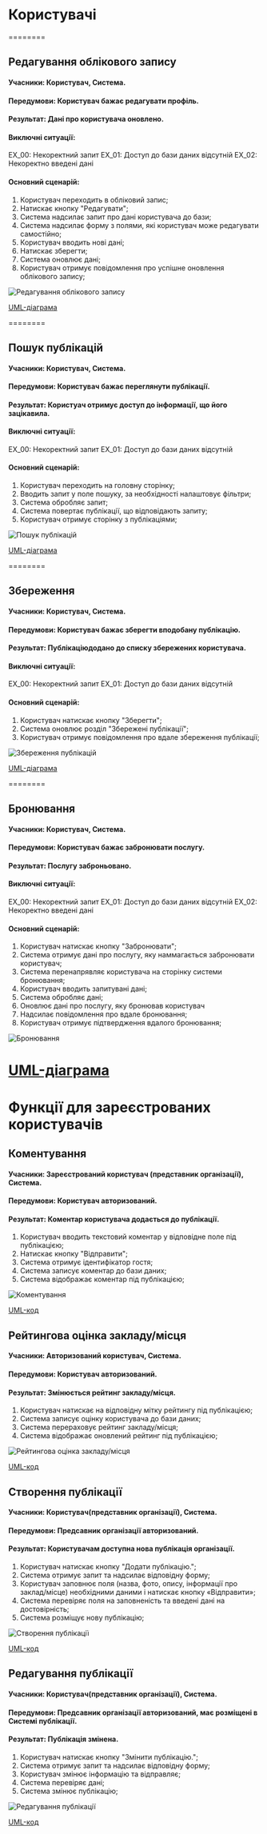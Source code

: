 # Користувачі

========
## Редагування облікового запису
#### Учасники: Користувач, Система.
#### Передумови: Користувач бажає редагувати профіль.
#### Результат: Дані про користувача оновлено.
#### Виключні ситуації: 
ЕХ_00: Некоректний запит
ЕХ_01: Доступ до бази даних відсутній
ЕХ_02: Некоректно введені дані
#### Основний сценарій:
1.	Користувач переходить в обліковий запис;
2.	Натискає кнопку "Редагувати";
3.	Система надсилає запит про дані користувача до бази;
4.	Система надсилає форму з полями, які користувач може редагувати самостійно;
5.	Користувач вводить нові дані;
6.  Натискає зберегти;
7.  Система оновлює дані;
8.  Користувач отримує повідомлення про успішне оновлення облікового запису;

![Редагування облікового запису](http://www.plantuml.com/plantuml/png/hLLDInjH55txViM3ReL6Yo9-YDIsq4tffj1T6Sqa1cCYIQJGMZ36Zov4GMo4qjgMqbKtIJHcpEW4_0Nt_QEUatbscf1CkwWIvcNUlUUUU-vvBml5abCeRQnbjL9PDrNIAwwJT0jgDfNFbVHoFfilp2KI2LtCl77dngRcPvVcdplBgqxQdPwzlpIlNnI71ayo-EaZ6xVu82vCFajDMjAGMXWkNwKf5tXtRYfyApToOuwq158NtrIbZLK3dtC9jBImtn7Fb4qbjiPtioyrKmQM1m3FLleeWTaIPc-7jSp-g9PluHkmk9PQBEeNQI8VR95zJLfno5hg87k9vOd6Na-FgEPfwU1rO7RGesyEOWjJeXPI4OTKfDko9vJBL2sKbdO_3Sf0AM-4R7t0O1LRwfYAeT0XKWaD4JsY0MlFLCrfj_9GXCSlNoKIqnepRbeoU88ovt0LZMyx5c1icfq5jekEXd91g6QBib57u9bTBGreTq4pi0JMLx6uumE91O31F-VJ94XO08jOcSvCEHJLjWOIUyo7J5ia4ihavf9tfqmLLpEvTQVWh8qKLvna_dKcbzOf9rjqentzB5zozLiryX3dBbt8R-IIYwokxwMc9YOdfjJ84p2wUzNzK--KsXnalqtLFUuAFLlRcbq9q1kdUO2U-qvOxu3ACqfHBNgDNn537-F1fZkGhg9lV_OVNSRU-ZCgnpPunIZvXF1ByO7UeD8Vv0SCqjM5GU3UU_msRLLELJpaiMfa6slqtoCQvlWUnrW-XKnwPGYXiOZGeFfcXqNa6ZrB2nI0u9iZqFL6DPxj8Jmq8bYhgO5LunVkqXoXwrf0hAABm-X6gFESSwV1aI6iQMz3DWGOrAq0iHxU7lJ-Dgi2kuq-Xpe1FHrZ7Kq_jEuVNl_hpCOZYGOP0ruubRgz7i__am_Ex0dZPNGIKOrhyymAWbanfHEsIVM0waToXZP2K9awclUKkl-U_ATV8R0fblBhCse1lU2tzHS01)

[UML-діаграма](https://github.com/eve-va/kpi-db-subgroup/blob/master/UML/user/Diagrams/edit.pu)

========
## Пошук публікацій
#### Учасники: Користувач, Система.
#### Передумови: Користувач бажає переглянути публікації.
#### Результат: Користуач отримує доступ до інформації, що його зацікавила.
#### Виключні ситуації: 
ЕХ_00: Некоректний запит
ЕХ_01: Доступ до бази даних відсутній
#### Основний сценарій:
1.	Користувач переходить на головну сторінку;
2.	Вводить запит у поле пошуку, за необхідності налаштовує фільтри;
3.	Система обробляє запит;
4.	Система повертає публікації, що відповідають запиту;
5.	Користувач отримує сторінку з публікаціями;

![Пошук публікацій](http://www.plantuml.com/plantuml/png/XLHBQnDH55xt_eeBRWkcO4lfenIhWXjn8xYJQJDvq7IcpAG86Y7DD8r2iL1Y1D5M4VVJDjDCcaV-mhd_oE_St6XIacasSsVk-HxdSRBf5oslUB1Na48Kx4nHvcmhRNjYBUCwHRdZ5bnlFPLAIJ__pbvVMDvOszvuQUtiMbbxPUtXzePyvSyCNkBWvqzCtDQZf33wGI6rw8h2OJXTK5zzL07TIXhWSKaTrQ1R2jKndkr4gj-gXhX3wb4CH6m8lu6mJB4wL1NmGKZLvYNz6dwXYBeK9h9UK0HyH4sWkzG7GmApXE6GRd2imxz1NYE7K-gf07hnbBJKrqG3Fq7HKW4G9o08LIL9leyNVAGkr62XINrpFz0l4gezTQIHtP7wl5IVS4LjP7VDXvQ-qVuuNUhSKw8pBZZyVLOri3SaUX1hKIEW3SzaUFhwJIgr8Z494LZWZ9-gejlOrcPem7o910iWgDzDbfi1VCnl8VEfggGh9DP4NC0IzyxKkPudTDtO0V2O8ho4gipWOMgsanxjZ_1tyyw-vLbxStxEIhjlyqvMPgo2R_-_aI_SeYtVYxd7sAYivnuuwIrMbmyooujBYyjYxXaSZJxfd_WWH6bQoqj2Bx90_cPILHL-cxe39vATIkugTOPPg40od8bu5b3fO5Km-Wot_t1ZPPT0uCG44GvcFG6Rrq6i4E7sKbMviDGpJMXeQHuTn5TOMq-aEaAKdcHEP5KuN0d-_n7q7K4t0CHiHD8N-eEvqANb8AG_kRGbDdqEtJAhw-chZzasr5u-cvl1lJ36hQi7Zrn1lMJrQNjgDiNC4DV2d4A8JrODLPtPCFOziQPt6mAUQVAdrEMIeU7k_ghOX7lyVVy5)

[UML-діаграма](https://github.com/eve-va/kpi-db-subgroup/blob/master/UML/user/Diagrams/search.pu)

========
## Збереження
#### Учасники: Користувач, Система.
#### Передумови: Користувач бажає зберегти вподобану публікацію.
#### Результат: Публікаціюдодано до списку збережених користувача.
#### Виключні ситуації: 
ЕХ_00: Некоректний запит
ЕХ_01: Доступ до бази даних відсутній
#### Основний сценарій:
1.	Користувач натискає кнопку "Зберегти";
3.	Система оновлює розділ "Збережені публікації";
5.	Користувач отримує повідомлення про вдале збереження публікації;

![Збереження публікацій](http://www.plantuml.com/plantuml/png/XLHTQzDW5Bxk-oiEU2lONdIKjIl3gU2DU2Du9zcQVh0k6Kc7e1Ms5RSRcI2p1T5D4Q-yoMO_iduqi5zmtd_aSv9iexJD2g79ctEUvpdFEIVhRiDm6dixTLAgRfORL3MDakceGjcs6hHbrsrdBPrEarjxPwvbSiN2Pl6biRLjLCpLmgFD8hrobmQlIF3p9t7SHZOfZ7-mnmE-P2yAvmvVS4_lSu_xk2OyqPyJyt_hO_Rq0I9z7h8VetpZAJ1yVQ0FTKlGzV53ub_H2N37x2MYdiSQkiWUynG82SW4oHxtSNjAFBZL_mzCFY4a040N5w9GJeiuGEO5ZtIRXqWwqcrzagZc9z06o1dfJy3qz66ivNmUXuG95vXu6ZuGp0b4C0-5Up3hBrvy9AJF5NMFGL_4Rb2V87AYsqBYItAienCgN8hmzFMRT7gLqFnUp8r_b2PDl1AD7WU2bmYG0S0faYFHGLIic8nydo8Fel8kuL0NSIsXmFrLOcbdCatIyrWE4e_4AfIsBybHQQPLkbaPvMxNh5t3CNPIRjKesMzhLeNAHjqrxzxG2xjXqdkLUembgZZsdbNQ47PwKCvbLx8vbNe6HJT7uKzzKAgvQDwQAjnT9GRAD4JDZSPl64eFmbvV_-NEx3HUZ_BA4Y6oyOg_8xJF8_Q12-k-yX-q9QnCWi0-kp5DOJoBlK7hmKV0diBlBemP2U7i-iBiHTFUkTNXr2hL9K8oTqAM-Y1wy8np7kiMzCYkHUt6_nY8yIS4BqGf8H5p8UVpcu2mXMBp2dxRktcr3a7uOFu7)

[UML-діаграма](https://github.com/eve-va/kpi-db-subgroup/blob/master/UML/user/Diagrams/save.pu)

========
## Бронювання
#### Учасники: Користувач, Система.
#### Передумови: Користувач бажає забронювати послугу.
#### Результат: Послугу заброньовано.
#### Виключні ситуації: 
ЕХ_00: Некоректний запит
ЕХ_01: Доступ до бази даних відсутній
ЕХ_02: Некоректно введені дані
#### Основний сценарій:
1.	Користувач натискає кнопку "Забронювати";
3.	Система отримує дані про послугу, яку наммагається забронювати користувач;
4.	Система перенапрявляє користувача на сторінку системи бронювання;
5.	Користувач вводить запитувані дані;
7.  Система обробляє дані;
8.  Оновлює дані про послугу, яку бронював користувач
9.  Надсилає повідомлення про вдале бронювання;
8.  Користувач отримує підтвердження вдалого бронювання;

![Бронювання](http://www.plantuml.com/plantuml/png/hLLDInjH55txViM3ReL6GH4_H6fRwAPqK-YkZ6OIWp4ZCoE5re9MgXinLAn2QRMbTDNDPCoOCOaJy1VSzuzwxhmndTJCY51TvF7UlUUSU-wzoOBZ6hQxiLQLGbJDaYjNJADescAsPDLSkMnLBNkkK2X8f_BMd1kRcfzTcdzXBAyQPNDwzk7Il7pfP0PFSl2pnqdSucHU67qZZrhaawV3wPFQeeYkr07VqHLEzTpydsgFFBMDo93Q52OeNoW2JgYsrGUrmqXgRrJI3tr30NN9oqKzem3v0JMHtOKUFmzPKWDIBt0yajJ2iP6k0NmXXP9w545c1qddQYUN_3k8MuZhg7qa0o2XFaiZ33BjKvJu5UL27x9BW3XGUyWwbi0BkH2mxAfZTH8pPI8yUVMwK9YMw5a05FZ0dv38tbzgGJt6omKO0y0HHOc1FKbDYhI3BRQfoLK0vACaNnrJ4t4xJ87pPIxk-51X4M3m7m0tO11DW4EkJQSyK6nfKXf4x78-RDfY8TecirQysHhXh5PgwuPjh8quAqRHUbEfbMN9g3hctnVvt79D-KwCFC8UbMrherPSP7Rve3GrCJan9KQUGj7DLVmdtWknEMpaDaMyle9hrYC6nMqzWUrOUe_Q69BhttGoR22lEpEYnd9uzGLznUi5TL2hpuvzfbzeT5mV1q73uEfiCkyfr40LTT6Vexwjc7Fc-cVSHwMgnthOGaQWSzOAX7sWrZEs1gNShZpHRLVAAnd2nrB2fsL_bPcPjNdaGrOTceV1anThb7p7h-Zs5Il7HSe1I6lS_fwQoMmMP1ooGhWKSj6fNT510wDvPsl6xsfDegwX2qq1wrSzslWMk4VZ1klr_qzlCBkyuGZfwDa5kLvxV7Pn6MXd--9ybiltzsp0xNdjCGjSytayW7hHv-gJH9ZIA8l8SQtr6R60Sl0R-WS0)

[UML-діаграма](https://github.com/eve-va/kpi-db-subgroup/blob/master/UML/user/Diagrams/booking.pu)
=======
# Функції для зареєстрованих користувачів
## Коментування
#### Учасники: Зареєстрований користувач (представник організації), Система.
#### Передумови: Користувач авторизований.
#### Результат: Коментар користувача додається до публікації.

1.	Користувач вводить текстовий коментар у відповідне поле під публікацією;
2.	Натискає кнопку "Відправити";
3.	Система отримує ідентифікатор гостя;
4.	Система записує коментар до бази даних;
5.	Система відображає коментар під публікацією;

![Коментування](http://www.plantuml.com/plantuml/svg/VLJDRjD04BxlKwnw0WcLSE7Gf55VfQMkG0erIiq5-K0TQ2yHaP159AJm8rvW4npi98xz2ZDln3VZW0XP-UJTsPblllc-ISvkelDXzFhbm0o2gyW-3yulWw4nlQlmEhBFma4uFErqElRcnPlWzCdJVk-YJpDobDE2t4dlyKNVqcUggAGbRJdXaSHfY_F4Kethd3RyYTRa-0xVrN4hyW--H-8jwWkK53lyAM9lQSafttA2KwKz96TbaLOXLEYJDkTx-u1gAQ1CekGGLK2hgJ-b5bJoXX9F7pwozBr1G4r9hftZLp1HSBGhbKlnHmSF5UaEN7sW_5_gxLs-eKCEb0sFPGHE3hKMLRppaxEK8I_39KLuZCU9XZoMyFIutUqlweSGRnG7s9qGaFRYg18p9hY-_BiyiK-AsEYccHE_KFWib7CXZArwiPOCRTrO_T_iF48LA6HKuqLFeBMqUjteGMA-eLF-q3L2PIRQ2XLzIj54Xwrf3VGZ-jZ0WwqJ5f9wXC9uVs5YXTeBoQubQdh98-0gZb97rhiT4zqBYusiL8f9ruUJetMj8U0SYj3OEjUVP24tNIz-xyLIZG0mru5-aVCYjgi66yDNNNC6m_6lyHi0)

[UML-код](https://github.com/nickname038/kpi-db-subgroup/blob/master/UML/user/Diagrams/comment.pu)

## Рейтингова оцінка закладу/місця
#### Учасники: Авторизований користувач, Система.
#### Передумови: Користувач авторизований.
#### Результат: Змінюється рейтинг закладу/місця.

1.	Користувач натискає на відповідну мітку рейтингу під публікацією;
2.	Система записує оцінку користувача до бази даних;
3.	Система перераховує рейтинг закладу/місця;
4.	Система відображає оновлений рейтинг під публікацією;

![Рейтингова оцінка закладу/місця](http://www.plantuml.com/plantuml/svg/bPJFpj905CNtynJp0COFDou--0Yl0bAY2L83TMDOG1jaGyG5mSJ4FyON693QKafvXNFVo7kPfjfO6rcGp9nXpk_USoVjJBpks7lzSgY6pi3JpvrktnahrHgu8qy_SuVk-A7HQEZ9YpVEmvEdxLQlZKymYB27kM_TzTeQNn7YI3vYdF43cPnePFIMjYmaiebWU762mO62EwIqfJcVhn_NShxJ4eRcR18ZGPpJtcFFh8nch4QM1ld7KIEnCdlx5CW1BHzfVBCAGgGmzSGl2DaWb2gHYdT1_VYtjQO5Yqk4lvkD9OLIkqMp2ElH4cB4rYTQiOaXFmT_G2hMz8usZ5wnrLhJxC_4w-AjHNwMRANBF3zR9cyCpPXvl5QWb3Fg5yzYUcFyKtLzNahTLqS8WVaY8k7LvYfeHcnnm0LPlZfJe25j-KXuMUwVXNycqEIIomzWAhMK9Nlz0f42sXJZ55PbLtBbW4nZ1uC8CUzi2hHeLjbVxBFYdw65D2MO_vvYfQND9SDEJF7JPfVbupmXj3EvXJ7nt5TDrU5fyyVW5m00)

[UML-код](https://github.com/nickname038/kpi-db-subgroup/blob/master/UML/user/Diagrams/rating.pu)

## Створення публікації
#### Учасники: Користувач(представник організації), Система.
#### Передумови: Предсавник організації авторизований.
#### Результат: Користувачам доступна нова публікація організації.

1.	Користувач натискає кнопку "Додати публікацію.";
2.	Система отримує запит та надсилає відповідну форму;
3.	Користувач заповнює поля (назва, фото, опису, інформації про заклад/місце) необхідними даними і натискає кнопку «Відправити»;
4.	Система перевіряє поля на заповненість та введені дані на достовірність;
5.	Система розміщує нову публікацію;

![Створення публікації](http://www.plantuml.com/plantuml/svg/ZLN1RX9H5Ds_hxYfcpOX53OkW99k_0TtPYg3RO9WODmO5Z2ZRKoQaZG44wDMuzBD58jC2pCa_OBt_iXpxmEKE8nDaxRpvjrppZttN3ZiU4xRU_soeHfktQDZrwcvRQKgzLRJe-UjHgjzK2WKg7FonZqeFgvMZghwimxrL8zrMAhi7rL9VpC-dXBJqnCTwzWCI2zCeA_rp8pqdGxDgHcP3_bCpE_c31Vxg8zG4YsHFmfgPFh61o0OpTaki9deXWyXP6nBI6x-n44CqkcAT2y7UHO0DNCTPgkuqfCbU83B2S1NIgvMfF-b9Bu1Eb6EOqO9fU8sc_mh2AOWdfbpxipusqq0u9pq3LxOmmNmGy8l8KkpVx15RRQaI-uJE1UWH1cX_KW8bzMYS2i2FNdwh50e4G8p8NZI1mAa9W2474YG1tPpmjApSOh06Lhrn1NhzXa2Mdhy9ZktNoHVbX7J85IV2dLeUl3ardQZt6PjlGRTDFUxIdP6bL9dGmBeyw6uFoJy0IsQlJC1xQ2B1DhbIjgaBl8xPV1kfBQhGBPvH63s9M9p4p29zHFZ8KwFg92yHdfcLS0by8hbybyCDUQjD028yjPcj_IvCK4aPFXdjhj2BXyHEKk1AUL8F62C8AS84k8L-tfrPBSJYupSSGVx43UoazgJmGFbshop7N3tx2BiN3qev2Dx0lS_zAMKWqosEUAxzpCuy23V5_P3mgRE3FvgN8Z_IRR8zysvidCPusS2TdcpbBxKd9ffMmnnpPRdKllanR57ZnodNdUSpRYttHh7dFGdbF-2Un6O4hk4-OVUBERj0Z1PIlCy7ZsLaRotiOj5Qv2QP8ZkUArNPNK8I7p5_0O0)

[UML-код](https://github.com/nickname038/kpi-db-subgroup/blob/master/UML/user/Diagrams/adding_post.pu)

## Редагування публікації
#### Учасники: Користувач(представник організації), Система.
#### Передумови: Предсавник організації авторизований, має розміщені в Системі публікації.
#### Результат: Публікація змінена.

1.	Користувач натискає кнопку "Змінити публікацію.";
2.	Система отримує запит та надсилає відповідну форму;
3.	Користувач змінює інформацію та відправляє;
4.	Система перевіряє дані;
5.	Система змінює публікацію;

![Редагування публікації](http://www.plantuml.com/plantuml/svg/bPHFRjDW4CNttob6NO64IjYmgDEeLscfAv12ZHApGLcuDcg5X99Db4X8410NC4wYE77YN67cHhpvR2DPE86kuendtk_D7_cYxr_s_FTlkwRhtlZqshsyTdl6j6-yMvzUULslTzvgjQZ_veDx_k9bfttLuQySyueJZi_QpwywnDzvoGl4vX9fb7Uyan7n7dz_SIOJtd0izpAHwUbHtP_oWCGxrASeIKlrBvnBmAdSILZeoyCJQ0SArI20IL52DdEk3W1TLT2dpuX_50AesN9ytCMCbwLuXEGSufMJMGNz9v8q0pZh765LYMt56cPWGSQ4LpbURP7_2RAe9qvgJX5v_11r6IiKPV9PPoDXPVuleH4LUFW2NiToLFYRtKnUThuckBml2YM0oDfoZ75lh_ySqQ1fUGDZBywSDQwMh62eGMjqJFXHx9ut4j49JqlBgIOrpMTuUkA0NDlum01N3-dcGgL3Br8CbWS8P4ddPdtONQUS5JuIG1P8oSkd7Vp8Hzi299o3xHxij9o-3A6k3vLOrOWrOYgk1FRiCXd96B3_Qd5VtZ8a9D25BufBTHgIQtQQvegYlk-zSym5TemFncy0)

[UML-код](https://github.com/nickname038/kpi-db-subgroup/blob/master/UML/user/Diagrams/change_post.pu)